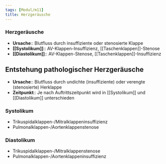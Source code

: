 ```yaml
---
tags: [Modul/m11]
title: Herzgeräusche
---
```

### Herzgeräusche 
- **Ursache**:: Blutfluss durch insuffiziente oder stenosierte Klappe
- **[[Systolikum]]**:: AV-Klappen-Insuffizienz, [[Taschenklappen]]-Stenose
- **[[Diastolikum]]**:: AV-Klappen-Stenose, [[Taschenklappen]]-Insuffizienz


## Entstehung pathologischer Herzgeräusche
- **Ursache**:: Blutfluss durch undichte (insuffiziente) oder verengte (stenosierte) Herklappe
- **Zeitpunkt**:: Je nach Auftrittszeitpunkt wird in [[Systolikum]] und [[Diastolikum]] unterschieden

### Systolikum
- Trikuspidalklappen-/Mitralklappeninsuffizienz
- Pulmonalklappen-/Aortenklappenstenose

### Diastolikum
- Trikuspidalklappen-/Mitralklappenstenose
- Pulmonalklappen-/Aortenklappeninsuffizienz
